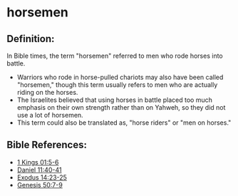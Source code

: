 # horsemen #

## Definition: ##

In Bible times, the term "horsemen" referred to men who rode horses into battle.

* Warriors who rode in horse-pulled chariots may also have been called "horsemen," though this term usually refers to men who are actually riding on the horses.
* The Israelites believed that using horses in battle placed too much emphasis on their own strength rather than on Yahweh, so they did not use a lot of horsemen.
* This term could also be translated as, "horse riders" or "men on horses."



## Bible References: ##

* [1 Kings 01:5-6](en/tn/1ki/help/01/05)
* [Daniel 11:40-41](en/tn/dan/help/11/40)
* [Exodus 14:23-25](en/tn/exo/help/14/23)
* [Genesis 50:7-9](en/tn/gen/help/50/07)
